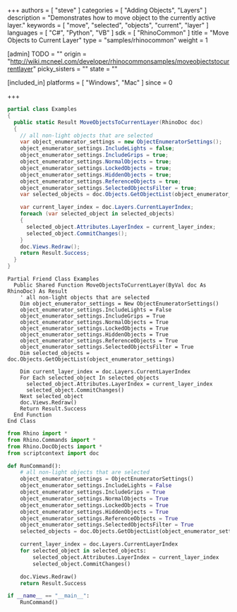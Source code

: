 +++
authors = [ "steve" ]
categories = [ "Adding Objects", "Layers" ]
description = "Demonstrates how to move object to the currently active layer."
keywords = [ "move", "selected", "objects", "current", "layer" ]
languages = [ "C#", "Python", "VB" ]
sdk = [ "RhinoCommon" ]
title = "Move Objects to Current Layer"
type = "samples/rhinocommon"
weight = 1

[admin]
TODO = ""
origin = "http://wiki.mcneel.com/developer/rhinocommonsamples/moveobjectstocurrentlayer"
picky_sisters = ""
state = ""

[included_in]
platforms = [ "Windows", "Mac" ]
since = 0

+++

<div class="codetab-content" id="cs">

```cs
partial class Examples
{
  public static Result MoveObjectsToCurrentLayer(RhinoDoc doc)
  {
    // all non-light objects that are selected
    var object_enumerator_settings = new ObjectEnumeratorSettings();
    object_enumerator_settings.IncludeLights = false;
    object_enumerator_settings.IncludeGrips = true;
    object_enumerator_settings.NormalObjects = true;
    object_enumerator_settings.LockedObjects = true;
    object_enumerator_settings.HiddenObjects = true;
    object_enumerator_settings.ReferenceObjects = true;
    object_enumerator_settings.SelectedObjectsFilter = true;
    var selected_objects = doc.Objects.GetObjectList(object_enumerator_settings);

    var current_layer_index = doc.Layers.CurrentLayerIndex;
    foreach (var selected_object in selected_objects)
    {
      selected_object.Attributes.LayerIndex = current_layer_index;
      selected_object.CommitChanges();
    }
    doc.Views.Redraw();
    return Result.Success;
  }
}
```

</div>


<div class="codetab-content" id="vb">

```vbnet
Partial Friend Class Examples
  Public Shared Function MoveObjectsToCurrentLayer(ByVal doc As RhinoDoc) As Result
	' all non-light objects that are selected
	Dim object_enumerator_settings = New ObjectEnumeratorSettings()
	object_enumerator_settings.IncludeLights = False
	object_enumerator_settings.IncludeGrips = True
	object_enumerator_settings.NormalObjects = True
	object_enumerator_settings.LockedObjects = True
	object_enumerator_settings.HiddenObjects = True
	object_enumerator_settings.ReferenceObjects = True
	object_enumerator_settings.SelectedObjectsFilter = True
	Dim selected_objects = doc.Objects.GetObjectList(object_enumerator_settings)

	Dim current_layer_index = doc.Layers.CurrentLayerIndex
	For Each selected_object In selected_objects
	  selected_object.Attributes.LayerIndex = current_layer_index
	  selected_object.CommitChanges()
	Next selected_object
	doc.Views.Redraw()
	Return Result.Success
  End Function
End Class
```

</div>


<div class="codetab-content" id="py">

```python
from Rhino import *
from Rhino.Commands import *
from Rhino.DocObjects import *
from scriptcontext import doc

def RunCommand():
    # all non-light objects that are selected
    object_enumerator_settings = ObjectEnumeratorSettings()
    object_enumerator_settings.IncludeLights = False
    object_enumerator_settings.IncludeGrips = True
    object_enumerator_settings.NormalObjects = True
    object_enumerator_settings.LockedObjects = True
    object_enumerator_settings.HiddenObjects = True
    object_enumerator_settings.ReferenceObjects = True
    object_enumerator_settings.SelectedObjectsFilter = True
    selected_objects = doc.Objects.GetObjectList(object_enumerator_settings)

    current_layer_index = doc.Layers.CurrentLayerIndex
    for selected_object in selected_objects:
        selected_object.Attributes.LayerIndex = current_layer_index
        selected_object.CommitChanges()

    doc.Views.Redraw()
    return Result.Success

if __name__ == "__main__":
    RunCommand()
```

</div>

